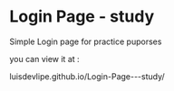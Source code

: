 # Login Page - study
 Simple Login page for practice puporses

you can view it at :

luisdevlipe.github.io/Login-Page---study/
